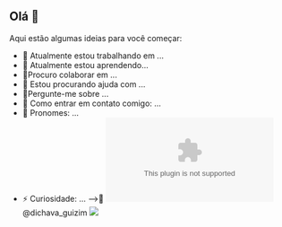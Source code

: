 
## Olá 👋

Aqui estão algumas ideias para você começar:

- 🤟 Atualmente estou trabalhando em ...
- 🤟 Atualmente estou aprendendo...
- 🤟Procuro colaborar em ...
- 🤟 Estou procurando ajuda com ...
- 🤟Pergunte-me sobre ...
- 🤟 Como entrar em contato comigo: ...
- 🤟 Pronomes: ...
- ⚡ Curiosidade: ...
-->🤯
![instagram](www.instagram.com) @dichava_guizim
![](https://media1.tenor.com/m/-cQWzpkkqT0AAAAd/grau-moto.gif)
